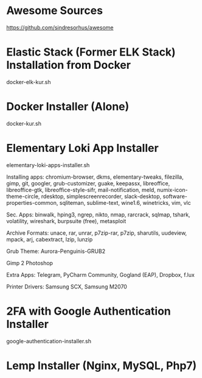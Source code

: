# Awesome Sources
https://github.com/sindresorhus/awesome


# Elastic Stack (Former ELK Stack) Installation from Docker
docker-elk-kur.sh


# Docker Installer (Alone)
docker-kur.sh


# Elementary Loki App Installer
elementary-loki-apps-installer.sh

Installing apps: 
	chromium-browser, dkms, elementary-tweaks, filezilla, gimp, git, googler, grub-customizer, guake, keepassx, libreoffice, libreoffice-gtk, libreoffice-style-sifr, mail-notification, meld, numix-icon-theme-circle, rdesktop, simplescreenrecorder, slack-desktop, software-properties-common, sqliteman, sublime-text, wine1.6, winetricks, vim, vlc

Sec. Apps:
	binwalk, hping3, ngrep, nikto, nmap, rarcrack, sqlmap, tshark, volatility, wireshark, burpsuite (free), metasploit

Archive Formats:
	unace, rar, unrar, p7zip-rar, p7zip, sharutils, uudeview, mpack, arj, cabextract, lzip, lunzip

Grub Theme: Aurora-Penguinis-GRUB2

Gimp 2 Photoshop

Extra Apps: Telegram, PyCharm Community, Gogland (EAP), Dropbox, f.lux

Printer Drivers: Samsung SCX, Samsung M2070


# 2FA with Google Authentication Installer
google-authentication-installer.sh


# Lemp Installer (Nginx, MySQL, Php7)
